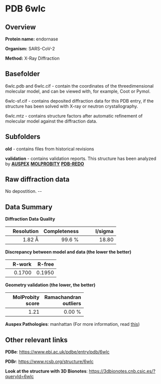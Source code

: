 # PDB 6wlc

## Overview

**Protein name:** endornase

**Organism:** SARS-CoV-2

**Method:** X-Ray Diffraction

## Basefolder

6wlc.pdb and 6wlc.cif - contain the coordinates of the threedimensional molecular model, and can be viewed with, for example, Coot or Pymol.

6wlc-sf.cif - contains deposited diffraction data for this PDB entry, if the structure has been solved with X-ray or neutron crystallography.

6wlc.mtz - contains structure factors after automatic refinement of molecular model against the diffraction data.

## Subfolders



**old** - contains files from historical revisions

**validation** - contains validation reports. This structure has been analyzed by [**AUSPEX**](https://github.com/thorn-lab/coronavirus_structural_task_force/tree/master/pdb/endornase/SARS-CoV-2/6wlc/validation/auspex)  [**MOLPROBITY**](https://github.com/thorn-lab/coronavirus_structural_task_force/tree/master/pdb/endornase/SARS-CoV-2/6wlc/validation/molprobity) [**PDB-REDO**](https://github.com/thorn-lab/coronavirus_structural_task_force/blob/master/pdb/endornase/SARS-CoV-2/6wlc/validation/Xtriage_output.log) 

## Raw diffraction data

No depostition. --<br> 

## Data Summary
**Diffraction Data Quality**

|   | Resolution | Completeness| I/sigma |
|---|-------------:|----------------:|--------------:|
|   |1.82 Å|99.6  %|<img width=50/>18.80|

**Discrepancy between model and data (the lower the better)**

|   | **R-work**| **R-free**   
|---|-------------:|----------------:|           
||  0.1700|  0.1950|

**Geometry validation (the lower, the better)**

|   |**MolProbity<br>score**| **Ramachandran<br>outliers** 
|---|-------------:|----------------:|
||  1.21|  0.00 %|

**Auspex Pathologies**: manhattan (For more information, read [this](https://github.com/thorn-lab/coronavirus_structural_task_force/blob/master/pdb/endornase/SARS-CoV-2/6wlc/validation/auspex/6wlc_auspex_comments.txt))

 



## Other relevant links 
**PDBe**:  https://www.ebi.ac.uk/pdbe/entry/pdb/6wlc
 
**PDBr**: https://www.rcsb.org/structure/6wlc 

**Look at the structure with 3D Bionotes**: https://3dbionotes.cnb.csic.es/?queryId=6wlc

